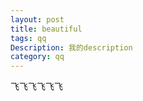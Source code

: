 ```yaml
---
layout: post   
title: beautiful  
tags: qq          
Description: 我的description
category: qq     
---
```


飞飞飞飞飞飞